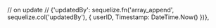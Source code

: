 // on update
// {'updatedBy': sequelize.fn('array_append', sequelize.col('updatedBy'), { userID, Timestamp: DateTime.Now() })},

